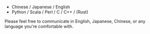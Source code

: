 - Chinese / Japanese / English
- Python / Scala / Perl / C / C++ / (Rust)

Please feel free to communicate in English, Japanese, Chinese, or any language you're comfortable with.
